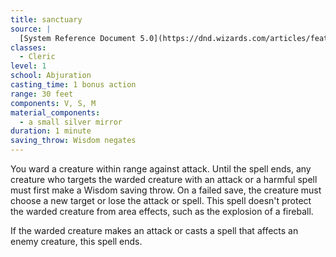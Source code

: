 ```yaml
---
title: sanctuary
source: |
  [System Reference Document 5.0](https://dnd.wizards.com/articles/features/systems-reference-document-srd)
classes:
  - Cleric
level: 1
school: Abjuration
casting_time: 1 bonus action
range: 30 feet
components: V, S, M
material_components:
  - a small silver mirror
duration: 1 minute
saving_throw: Wisdom negates
---
```


You ward a creature within range against attack. Until the spell ends, any creature who targets the warded creature with an attack or a harmful spell must first make a Wisdom saving throw. On a failed save, the creature must choose a new target or lose the attack or spell. This spell doesn't protect the warded creature from area effects, such as the explosion of a fireball.

If the warded creature makes an attack or casts a spell that affects an enemy creature, this spell ends.

